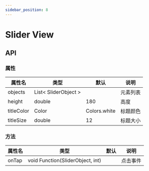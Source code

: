 ```yaml
---
sidebar_position: 8
---
```


# Slider View

## API

### 属性

| 属性名 | 类型| 默认 | 说明|
| ------  | ---- | --- | --- |
| objects | List< SliderObject > | | 元素列表 |
| height | double | 180 | 高度 |
| titleColor | Color | Colors.white | 标题颜色 |
| titleSize | double | 12 | 标题大小 |

### 方法

| 属性名 | 类型| 默认 | 说明|
| ------  | ---- | --- | --- |
| onTap | void Function(SliderObject, int) | | 点击事件 |
